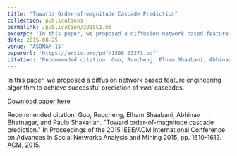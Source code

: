 ```yaml
---
title: "Towards Order-of-magnitude Cascade Prediction"
collection: publications
permalink: /publication/2015C1.md
excerpt: 'In this paper, we proposed a diffusion network based feature engineering algorithm to achieve successful prediction of *viral* cascades.'
date: 2015-08-25
venue: 'ASONAM 15'
paperurl: 'https://arxiv.org/pdf/1508.03371.pdf'
citation: 'Recommended citation: Guo, Ruocheng, Elham Shaabani, Abhinav Bhatnagar, and Paulo Shakarian. "Toward order-of-magnitude cascade prediction." In Proceedings of the 2015 IEEE/ACM International Conference on Advances in Social Networks Analysis and Mining 2015, pp. 1610-1613. ACM, 2015.'
---
```

In this paper, we proposed a diffusion network based feature engineering algorithm to achieve successful prediction of *viral* cascades.

[Download paper here](https://arxiv.org/pdf/1508.03371.pdf)

Recommended citation: Guo, Ruocheng, Elham Shaabani, Abhinav Bhatnagar, and Paulo Shakarian. "Toward order-of-magnitude cascade prediction." In Proceedings of the 2015 IEEE/ACM International Conference on Advances in Social Networks Analysis and Mining 2015, pp. 1610-1613. ACM, 2015.
